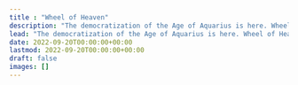 ```yaml
---
title : "Wheel of Heaven"
description: "The democratization of the Age of Aquarius is here. Wheel of Heaven is a knowledge base exploring the working theory that life on Earth was intelligently designed by an extraterrestrial civilization, the so-called Elohim."
lead: "The democratization of the Age of Aquarius is here. Wheel of Heaven is a knowledge base exploring the working theory that life on Earth was intelligently designed by an extraterrestrial civilization, the so-called Elohim."
date: 2022-09-20T00:00:00+00:00
lastmod: 2022-09-20T00:00:00+00:00
draft: false
images: []
---
```

